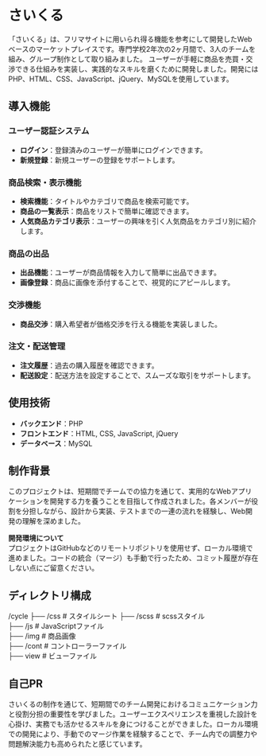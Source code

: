 # さいくる

「さいくる」は、フリマサイトに用いられ得る機能を参考にして開発したWebベースのマーケットプレイスです。専門学校2年次の2ヶ月間で、3人のチームを組み、グループ制作として取り組みました。
ユーザーが手軽に商品を売買・交渉できる仕組みを実装し、実践的なスキルを磨くために開発しました。開発にはPHP、HTML、CSS、JavaScript、jQuery、MySQLを使用しています。

## 導入機能

### ユーザー認証システム
- **ログイン**：登録済みのユーザーが簡単にログインできます。
- **新規登録**：新規ユーザーの登録をサポートします。

### 商品検索・表示機能
- **検索機能**：タイトルやカテゴリで商品を検索可能です。
- **商品の一覧表示**：商品をリストで簡単に確認できます。
- **人気商品カテゴリ表示**：ユーザーの興味を引く人気商品をカテゴリ別に紹介します。

### 商品の出品
- **出品機能**：ユーザーが商品情報を入力して簡単に出品できます。
- **画像登録**：商品に画像を添付することで、視覚的にアピールします。

### 交渉機能
- **商品交渉**：購入希望者が価格交渉を行える機能を実装しました。

### 注文・配送管理
- **注文履歴**：過去の購入履歴を確認できます。
- **配送設定**：配送方法を設定することで、スムーズな取引をサポートします。

## 使用技術
- **バックエンド**：PHP
- **フロントエンド**：HTML, CSS, JavaScript, jQuery
- **データベース**：MySQL

## 制作背景
このプロジェクトは、短期間でチームでの協力を通じて、実用的なWebアプリケーションを開発する力を養うことを目指して作成されました。各メンバーが役割を分担しながら、設計から実装、テストまでの一連の流れを経験し、Web開発の理解を深めました。

**開発環境について**  
プロジェクトはGitHubなどのリモートリポジトリを使用せず、ローカル環境で進めました。コードの統合（マージ）も手動で行ったため、コミット履歴が存在しない点にご留意ください。

## ディレクトリ構成
/cycle
  ├── /css         # スタイルシート 
  ├── /scss          # scssスタイル  
  ├── /js          # JavaScriptファイル  
  ├── /img       # 商品画像  
  ├── /cont        # コントローラーファイル  
  ├── view        # ビューファイル  

## 自己PR
さいくるの制作を通じて、短期間でのチーム開発におけるコミュニケーション力と役割分担の重要性を学びました。ユーザーエクスペリエンスを重視した設計を心掛け、実務でも活かせるスキルを身につけることができました。ローカル環境での開発により、手動でのマージ作業を経験することで、チーム内での調整力や問題解決能力も高められたと感じています。





